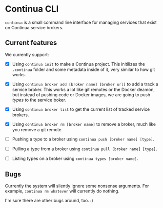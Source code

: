 # Continua CLI

`continua` is a small command line interface for managing services that exist
on Continua service brokers.

## Current features

We currently support:

- [x] Using `continua init` to make a Continua project. This initilizes the
`.continua` folder and some metadata inside of it, very similar to how git
works.

- [x] Using `continua broker add [broker name] [broker url]` to add a track a
service broker. This works a lot like git remotes or the Docker deamon, but
instead of pushing code or Docker images, we are going to push _types_ to the
service boker.

- [x] Using `continua broker list` to get the current list of tracked service
brokers.

- [x] Using `continua broker rm [broker name]` to remove a broker, much like you
remove a git remote.

- [ ] Pushing a type to a broker using `continua push [broker name] [type]`.

- [ ] Pulling a type from a broker using `continua pull [broker name] [type]`.

- [ ] Listing types on a broker using `continua types [broker name]`.

## Bugs

Currently the system will silently ignore some nonsense arguments. For example,
`continua rm whatever` will currently do nothing.

I'm sure there are other bugs around, too. :)
